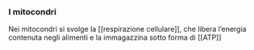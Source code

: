 ### I mitocondri
Nei mitocondri si svolge la [[respirazione cellulare]], che libera l’energia
contenuta negli alimenti e la immagazzina sotto forma di [[ATP]]